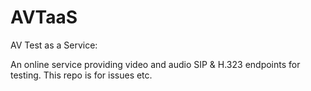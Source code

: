 # AVTaaS
AV Test as a Service:

An online service providing video and audio SIP & H.323 endpoints for testing.
This repo is for issues etc.
